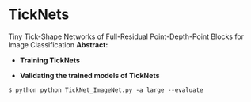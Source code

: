 # TickNets
Tiny Tick-Shape Networks of Full-Residual Point-Depth-Point Blocks for Image Classification
**Abstract:**


* **Training TickNets**

* **Validating the trained models of TickNets**
```
$ python python TickNet_ImageNet.py -a large --evaluate 
```
